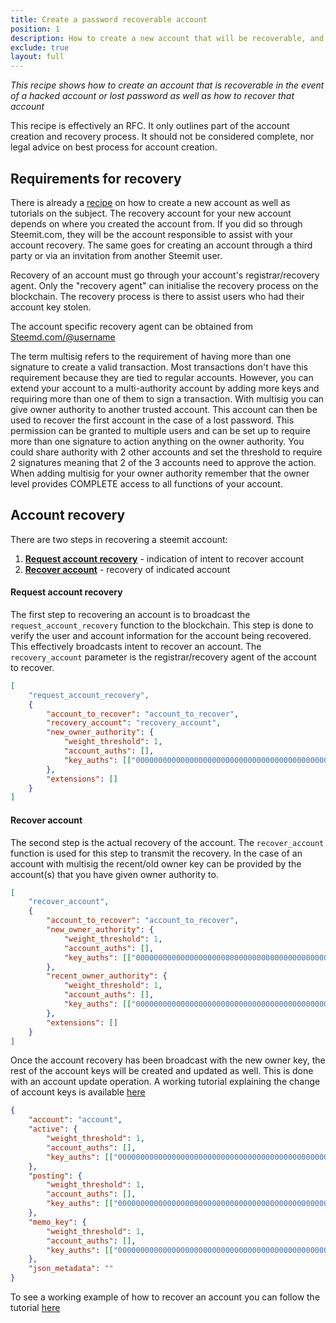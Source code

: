 ```yaml
---
title: Create a password recoverable account
position: 1
description: How to create a new account that will be recoverable, and how to recover your account
exclude: true
layout: full
---
```


*This recipe shows how to create an account that is recoverable in the event of a hacked account or lost password as well as how to recover that account*

This recipe is effectively an RFC. It only outlines part of the account creation and recovery process. It should not be considered complete, nor legal advice on best process for account creation.

## Requirements for recovery

There is already a [recipe](https://developers.steem.io/tutorials-recipes/account-creation-process) on how to create a new account as well as tutorials on the subject. The recovery account for your new account depends on where you created the account from. If you did so through Steemit.com, they will be the account responsible to assist with your account recovery. The same goes for creating an account through a third party or via an invitation from another Steemit user.

Recovery of an account must go through your account's registrar/recovery agent. Only the "recovery agent" can initialise the recovery process on the blockchain. The recovery process is there to assist users who had their account key stolen.

The account specific recovery agent can be obtained from [Steemd.com/@username](Steemd.com/@username)

The term multisig refers to the requirement of having more than one signature to create a valid transaction. Most transactions don't have this requirement because they are tied to regular accounts. However, you can extend your account to a multi-authority account by adding more keys and requiring more than one of them to sign a transaction. With multisig you can give owner authority to another trusted account. This account can then be used to recover the first account in the case of a lost password. This permission can be granted to multiple users and can be set up to require more than one signature to action anything on the owner authority. You could share authority with 2 other accounts and set the threshold to require 2 signatures meaning that 2 of the 3 accounts need to approve the action. When adding multisig for your owner authority remember that the owner level provides COMPLETE access to all functions of your account.

## Account recovery

There are two steps in recovering a steemit account:

1.  [**Request account recovery**](#request) - indication of intent to recover account
1.  [**Recover account**](#recover) - recovery of indicated account

#### Request account recovery <a name="request"></a>

The first step to recovering an account is to broadcast the `request_account_recovery` function to the blockchain. This step is done to verify the user and account information for the account being recovered. This effectively broadcasts intent to recover an account. The `recovery_account` parameter is the registrar/recovery agent of the account to recover.

```json
[
    "request_account_recovery",
    {
        "account_to_recover": "account_to_recover",
        "recovery_account": "recovery_account",
        "new_owner_authority": {
            "weight_threshold": 1,
            "account_auths": [],
            "key_auths": [["000000000000000000000000000000000000000000000000000", 1]],
        },
        "extensions": []
    }
]
```

#### Recover account <a name="recover"></a>

The second step is the actual recovery of the account. The `recover_account` function is used for this step to transmit the recovery. In the case of an account with multisig the recent/old owner key can be provided by the account(s) that you have given owner authority to.

```json
[
    "recover_account",
    {
        "account_to_recover": "account_to_recover",
        "new_owner_authority": {
            "weight_threshold": 1,
            "account_auths": [],
            "key_auths": [["000000000000000000000000000000000000000000000000000", 1]],
        },
        "recent_owner_authority": {
            "weight_threshold": 1,
            "account_auths": [],
            "key_auths": [["000000000000000000000000000000000000000000000000000", 1]],
        },
        "extensions": []
    }
]
```

Once the account recovery has been broadcast with the new owner key, the rest of the account keys will be created and updated as well. This is done with an account update operation. A working tutorial explaining the change of account keys is available [here](https://developers.steem.io/tutorials-python/password_key_change)

```json
{
    "account": "account",
    "active": {
        "weight_threshold": 1,
        "account_auths": [],
        "key_auths": [["000000000000000000000000000000000000000000000000000", 1]],
    },
    "posting": {
        "weight_threshold": 1,
        "account_auths": [],
        "key_auths": [["000000000000000000000000000000000000000000000000000", 1]],
    },
    "memo_key": {
        "weight_threshold": 1,
        "account_auths": [],
        "key_auths": [["000000000000000000000000000000000000000000000000000", 1]],
    },
    "json_metadata": ""
}
```

To see a working example of how to recover an account you can follow the tutorial [here](https://developers.steem.io/tutorials/#tutorials-python)